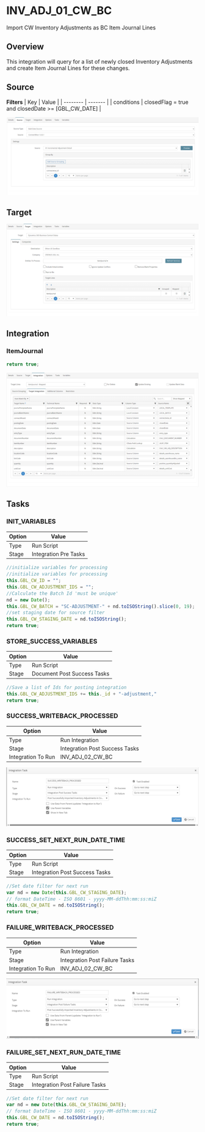 # INV_ADJ_01_CW_BC
Import CW Inventory Adjustments as BC Item Journal Lines

## Overview
This integration will query for a list of newly closed Inventory Adjustments and create Item Journal Lines for these changes.

## Source
**Filters**
| Key    | Value |
| -------- | ------- |
| conditions | closedFlag = true and closedDate >= [GBL_CW_DATE]     |

![Source](./Images/Source.png)

## Target
![Target](./Images/Target.png)

## Integration

### ItemJournal
```javascript
return true;
```
![ItemJournal](./Images/ItemJournal.png)

## Tasks

### INIT_VARIABLES
| Option    | Value |
| -------- | ------- |
| Type  | Run Script   |
| Stage | Integration Pre Tasks  |

```javascript
//initialize variables for processing
//initialize variables for processing
this.GBL_CW_ID = "";
this.GBL_CW_ADJUSTMENT_IDS = "";
//Calculate the Batch Id 'must be unique'
nd = new Date();
this.GBL_CW_BATCH = "SC-ADJUSTMENT-" + nd.toISOString().slice(0, 19);
//set staging date for source filter
this.GBL_CW_STAGING_DATE = nd.toISOString();
return true;
```
### STORE_SUCCESS_VARIABLES
| Option    | Value |
| -------- | ------- |
| Type  | Run Script   |
| Stage | Document Post Success Tasks  |

```javascript
//Save a list of Ids for posting integration
this.GBL_CW_ADJUSTMENT_IDS += this._id + "-adjustment,"
return true;
```

### SUCCESS_WRITEBACK_PROCESSED
| Option    | Value |
| -------- | ------- |
| Type  | Run Integration   |
| Stage | Integration Post Success Tasks  |
| Integration To Run | INV_ADJ_02_CW_BC  |

![SUCCESS_WRITEBACK_PROCESSED](./Images/SUCCESS_WRITEBACK_PROCESSED.png)

### SUCCESS_SET_NEXT_RUN_DATE_TIME
| Option    | Value |
| -------- | ------- |
| Type  | Run Script   |
| Stage | Integration Post Success Tasks  |

```javascript
//Set date filter for next run
var nd = new Date(this.GBL_CW_STAGING_DATE);
// format DateTime - ISO 8601 - yyyy-MM-ddThh:mm:ss:miZ
this.GBL_CW_DATE = nd.toISOString();
return true;
```

### FAILURE_WRITEBACK_PROCESSED
| Option    | Value |
| -------- | ------- |
| Type  | Run Integration   |
| Stage | Integration Post Failure Tasks  |
| Integration To Run | INV_ADJ_02_CW_BC  |

![FAILURE_WRITEBACK_PROCESSED](./Images/FAILURE_WRITEBACK_PROCESSED.png)

### FAILURE_SET_NEXT_RUN_DATE_TIME
| Option    | Value |
| -------- | ------- |
| Type  | Run Script   |
| Stage | Integration Post Failure Tasks  |

```javascript
//Set date filter for next run
var nd = new Date(this.GBL_CW_STAGING_DATE);
// format DateTime - ISO 8601 - yyyy-MM-ddThh:mm:ss:miZ
this.GBL_CW_DATE = nd.toISOString();
return true;
```